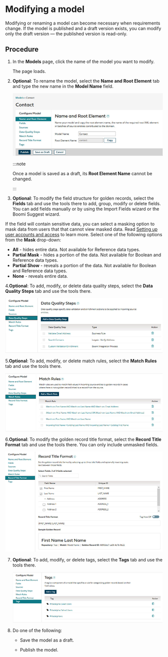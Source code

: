 # Modifying a model 

<head>
  <meta name="guidename" content="DataHub"/>
  <meta name="context" content="GUID-41eeab47-1198-4e42-aa85-bb0622162d97"/>
</head>


Modifying or renaming a model can become necessary when requirements change. If the model is published and a draft version exists, you can modify only the draft version — the published version is read-only.



## Procedure

1.  In the **Models** page, click the name of the model you want to modify.

    The page loads.

2. **Optional**: To rename the model, select the **Name and Root Element** tab and type the new name in the **Model Name** field.

    ![Designating Contact as the Model Name in the model page’s Name and Root Element tab](../Images/Models/img-hub-model_name_and_root_element_tab_79711437-19a4-4317-b83f-ed343bf5d455.jpg)

    :::note
    
    Once a model is saved as a draft, its **Root Element Name** cannot be changed.

    :::

3. **Optional**:  To modify the field structure for golden records, select the **Fields** tab and use the tools there to add, group, modify or delete fields. You can add fields manually or by using the Import Fields wizard or the Boomi Suggest wizard.

If the field will contain sensitive data, you can select a masking option to mask data from users that that cannot view masked data. Read [Setting up user accounts and access](/docs/Atomsphere/Master%20Data%20Hub/Getting%20started/r-mdm-User_Management_5f47b2da-d5cc-4c88-bdfd-0a255d69323a.md) to learn more. Select one of the following options from the **Mask** drop-down:

- **All** - hides entire data. Not available for Reference data types. 
- **Partial Mask** - hides a portion of the data. Not available for Boolean and Reference data types. 
- **Partial Show** - reveals a portion of the data. Not available for Boolean and Reference data types. 
- **None** - reveals entire data. 

4.**Optional**:  To add, modify, or delete data quality steps, select the **Data Quality Steps** tab and use the tools there.

![This example of the Data Quality tab in the model page shows three data quality steps.](../Images/Models/mdm-ps-model-data-quality-tab_38e58405-b79c-45e7-ab26-55474d03e6c2.jpg)

5.**Optional**:  To add, modify, or delete match rules, select the **Match Rules** tab and use the tools there.

![This example of the Match Rule tab in the model page shows four match rules.](../Images/Models/mdm-ps-model-match-rules-tab_238945eb-b1aa-44a3-a023-bfc0e5df64d3.jpg)

6.**Optional**:  To modify the golden record title format, select the **Record Title Format** tab and use the tools there. You can only include unmasked fields. 

![This example of the Record Title Format tab shows a golden record title format consisting of the model’s First Name field, a space, and the Last Name field.](../Images/Models/mdm-db-model-format-record-title_7e90d72b-4722-47f3-b882-43471bd45226.jpg)

7.  **Optional**: To add, modify, or delete tags, select the **Tags** tab and use the tools there.

    ![This example of the Tags tab in the model page shows three tags.](../Images/Models/mdm-ps-model-tags-tab_aff37c10-c080-4ff2-bb42-46c7bb9a171f.jpg)

8.  Do one of the following:

    -   Save the model as a draft.

    -   Publish the model.
